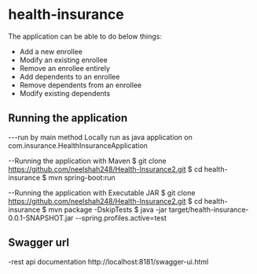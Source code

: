 # health-insurance

The application can be able to do below things:
- Add a new enrollee
- Modify an existing enrollee
- Remove an enrollee entirely
- Add dependents to an enrollee
- Remove dependents from an enrollee
- Modify existing dependents

## Running the application
---run by main method Locally
run as java application on com.insurance.HealthInsuranceApplication

--Running the application with Maven
$ git clone https://github.com/neelshah248/Health-Insurance2.git
$ cd health-insurance
$ mvn spring-boot:run

--Running the application with Executable JAR
$ git clone https://github.com/neelshah248/Health-Insurance2.git
$ cd health-insurance
$ mvn package -DskipTests
$ java -jar target/health-insurance-0.0.1-SNAPSHOT.jar --spring.profiles.active=test

## Swagger url
-rest api documentation
http://localhost:8181/swagger-ui.html

